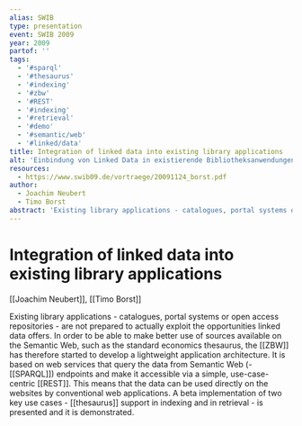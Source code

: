 ```yaml
---
alias: SWIB
type: presentation
event: SWIB 2009
year: 2009
partof: ''
tags:
  - '#sparql'
  - '#thesaurus'
  - '#indexing'
  - '#zbw'
  - '#REST'
  - '#indexing'
  - '#retrieval'
  - '#demo'
  - '#semantic/web'
  - '#linked/data'
title: Integration of linked data into existing library applications
alt: 'Einbindung von Linked Data in existierende Bibliotheksanwendungen'
resources:
  - https://www.swib09.de/vortraege/20091124_borst.pdf
author:
  - Joachim Neubert
  - Timo Borst
abstract: 'Existing library applications - catalogues, portal systems or open access repositories - are not prepared to actually exploit the opportunities linked data offers. In order to be able to make better use of sources available on the Semantic Web, such as the standard economics thesaurus, the ZBW has therefore started to develop a lightweight application architecture. It is based on web services that query the data from Semantic Web (-SPARQL) endpoints and make it accessible via a simple, use-case-centric REST interface. This means that the data can be used directly on the websites by conventional web applications. A beta implementation of two key use cases - thesaurus support in indexing and in retrieval - is presented and it is demonstrated.'
---
```

# Integration of linked data into existing library applications
[[Joachim Neubert]], [[Timo Borst]]

Existing library applications - catalogues, portal systems or open access repositories - are not prepared to actually exploit the opportunities linked data offers. In order to be able to make better use of sources available on the Semantic Web, such as the standard economics thesaurus, the [[ZBW]] has therefore started to develop a lightweight application architecture. It is based on web services that query the data from Semantic Web (-[[SPARQL]]) endpoints and make it accessible via a simple, use-case-centric [[REST]]. This means that the data can be used directly on the websites by conventional web applications. A beta implementation of two key use cases - [[thesaurus]] support in indexing and in retrieval - is presented and it is demonstrated.

